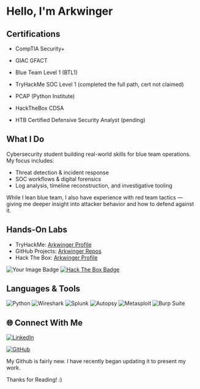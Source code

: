 #  Hello, I'm Arkwinger

##  Certifications
- CompTIA Security+
- GIAC GFACT
- Blue Team Level 1 (BTL1)
- TryHackMe SOC Level 1 (completed the full path, cert not claimed)
- PCAP (Python Institute)
- HackTheBox CDSA 



- HTB Certified Defensive Security Analyst (pending)

 ## What I Do
Cybersecurity student building real-world skills for blue team operations. My focus includes:
- Threat detection & incident response
- SOC workflows & digital forensics
- Log analysis, timeline reconstruction, and investigative tooling

While I lean blue team, I also have experience with red team tactics — giving me deeper insight into attacker behavior and how to defend against it.

##  Hands-On Labs
- TryHackMe: [Arkwinger Profile](https://tryhackme.com/p/Arkwinger)
- GitHub Projects: [Arkwinger Repos](https://github.com/Arkwinger)
- Hack The Box: [Arkwinger Profile](https://www.hackthebox.com/user/1384949)
  
 <img src="https://tryhackme-badges.s3.amazonaws.com/Arkwinger.png" alt="Your Image Badge" />  [![Hack The Box Badge](https://www.hackthebox.com/badge/image/1384949)](https://www.hackthebox.com/achievement/badge/1384949/214)


##  Languages & Tools
![Python](https://img.shields.io/badge/Python-3776AB?style=for-the-badge&logo=python&logoColor=white)
![Wireshark](https://img.shields.io/badge/Wireshark-1679A7?style=for-the-badge&logo=wireshark&logoColor=white)
![Splunk](https://img.shields.io/badge/Splunk-000000?style=for-the-badge&logo=splunk&logoColor=white)
![Autopsy](https://img.shields.io/badge/Autopsy-FF6F00?style=for-the-badge)
![Metasploit](https://img.shields.io/badge/Metasploit-3B7BBF?style=for-the-badge&logo=metasploit&logoColor=white)
![Burp Suite](https://img.shields.io/badge/Burp_Suite-FB6F28?style=for-the-badge&logo=burp-suite&logoColor=white)
## 🌐 Connect With Me
[![LinkedIn](https://img.shields.io/badge/LinkedIn-blue?style=for-the-badge&logo=linkedin&logoColor=white)](https://www.linkedin.com/in/dominic-d-acri-32b223a8/)

[![GitHub](https://img.shields.io/badge/GitHub-181717?style=for-the-badge&logo=github&logoColor=white)](https://github.com/Arkwinger)

My Github is fairly new. I have recently began updating it to present my work.

Thanks for Reading! :)
